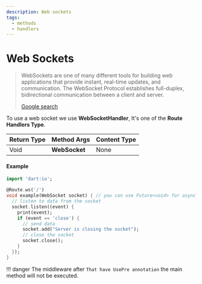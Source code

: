 ```yaml
---
description: Web sockets
tags:
  - methods
  - handlers
---
```


# Web Sockets

> WebSockets are one of many different tools for building web applications that provide instant, real-time updates, and communication. The WebSocket Protocol establishes full-duplex, bidirectional communication between a client and server.
> 
> [Google search](https://www.pubnub.com/guides/what-are-websockets-and-when-should-you-use-them/)

To use a web socket we use __WebSocketHandler__, It's one of the __Route Handlers Type__.

| Return Type | Method Args   | Content Type |
| ----------- | ------------- | ------------ |
| Void        | __WebSocket__ | None         |

#### Example

```dart
import 'dart:io';

@Route.ws('/')
void example(WebSocket socket) { // you can use Future<void> for async method
  // listen to data from the socket
  socket.listen((event) {
    print(event);
    if (event == 'close') {
      // send data
      socket.add("Server is closing the socket");
      // close the socket
      socket.close();
    }
  });
}
```

!!! danger
    The middleware after `That have UsePre annotation` the main method will not be executed.
